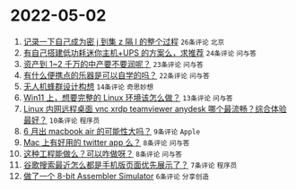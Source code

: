 # 2022-05-02

1. [记录一下自己成为密 j 到集 z 隔 l 的整个过程](https://www.v2ex.com/t/850478) `26条评论` `北京`
1. [有自己搭建低功耗迷你主机+UPS 的方案么，求推荐](https://www.v2ex.com/t/850467) `24条评论` `问与答`
1. [资产到 1~2 千万的中产要不要润呢？](https://www.v2ex.com/t/850477) `23条评论` `问与答`
1. [有什么便携点的乐器是可以自学的吗？](https://www.v2ex.com/t/850472) `22条评论` `问与答`
1. [无人机蜂群设计构想](https://www.v2ex.com/t/850468) `14条评论` `奇思妙想`
1. [Win11 上，想要完整的 Linux 环境该怎么做？](https://www.v2ex.com/t/850464) `13条评论` `问与答`
1. [Linux 内网远程桌面 vnc xrdp teamviewer anydesk 哪个最流畅？综合体验最好？](https://www.v2ex.com/t/850475) `10条评论` `程序员`
1. [6 月出 macbook air 的可能性大吗？](https://www.v2ex.com/t/850460) `9条评论` `Apple`
1. [Mac 上有好用的 twitter app 么？](https://www.v2ex.com/t/850470) `8条评论` `问与答`
1. [这种工程能做么？可以咋做呀？](https://www.v2ex.com/t/850462) `8条评论` `问与答`
1. [谷歌搜索最近怎么都是手机版页面优先展示了？](https://www.v2ex.com/t/850476) `7条评论` `程序员`
1. [做了一个 8-bit Assembler Simulator](https://www.v2ex.com/t/850469) `6条评论` `分享创造`
